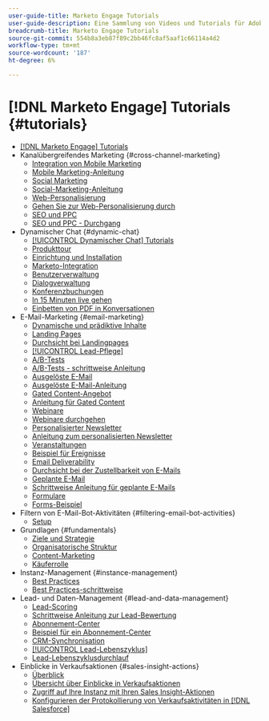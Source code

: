 ```yaml
---
user-guide-title: Marketo Engage Tutorials
user-guide-description: Eine Sammlung von Videos und Tutorials für Adobe Marketo Engage.
breadcrumb-title: Marketo Engage Tutorials
source-git-commit: 554b8a3eb87f89c2bb46fc8af5aaf1c66114a4d2
workflow-type: tm+mt
source-wordcount: '187'
ht-degree: 6%

---
```



# [!DNL Marketo Engage] Tutorials {#tutorials}

+ [[!DNL Marketo Engage] Tutorials](overview.md)
+ Kanalübergreifendes Marketing {#cross-channel-marketing}
   + [Integration von Mobile Marketing](cross-channel-marketing/mobile-marketing-learn.md)
   + [Mobile Marketing-Anleitung](cross-channel-marketing/mobile-marketing-watch.md)
   + [Social Marketing](cross-channel-marketing/social-marketing-learn.md)
   + [Social-Marketing-Anleitung](cross-channel-marketing/social-marketing-watch.md)
   + [Web-Personalisierung](cross-channel-marketing/web-personalization-learn.md)
   + [Gehen Sie zur Web-Personalisierung durch](cross-channel-marketing/web-personalization-watch.md)
   + [SEO und PPC](cross-channel-marketing/seo-and-ppc-learn.md)
   + [SEO und PPC - Durchgang](cross-channel-marketing/seo-and-ppc-watch.md)
+ Dynamischer Chat {#dynamic-chat}
   + [[!UICONTROL Dynamischer Chat] Tutorials](dynamic-chat/dynamic-chat-overview.md)
   + [Produkttour](dynamic-chat/product-tour.md)
   + [Einrichtung und Installation](dynamic-chat/setup.md)
   + [Marketo-Integration](dynamic-chat/marketo-integration.md)
   + [Benutzerverwaltung](dynamic-chat/user-management.md)
   + [Dialogverwaltung](dynamic-chat/dialogue-management.md)
   + [Konferenzbuchungen](dynamic-chat/meeting-booking.md)
   + [In 15 Minuten live gehen](dynamic-chat/go-live-in-15-minutes.md)
   + [Einbetten von PDF in Konversationen](dynamic-chat/document-cloud-integration.md)
+ E-Mail-Marketing {#email-marketing}
   + [Dynamische und prädiktive Inhalte](email-marketing/dynamic-and-predictive-content-learn.md)
   + [Landing Pages ](email-marketing/landing-pages-learn.md)
   + [Durchsicht bei Landingpages](email-marketing/landing-pages-watch.md)
   + [[!UICONTROL Lead-Pflege]](email-marketing/lead-nuturing-learn.md)
   + [A/B-Tests](email-marketing/ab-testing-learn.md)
   + [A/B-Tests - schrittweise Anleitung](email-marketing/ab-testing-watch.md)
   + [Ausgelöste E-Mail](email-marketing/triggered-email-learn.md)
   + [Ausgelöste E-Mail-Anleitung](email-marketing/triggered-email-watch.md)
   + [Gated Content-Angebot](email-marketing/gated-content-offer-learn.md)
   + [Anleitung für Gated Content](email-marketing/gated-content-offer-watch.md)
   + [Webinare](email-marketing/webinar-learn.md)
   + [Webinare durchgehen](email-marketing/webinar-watch.md)
   + [Personalisierter Newsletter](email-marketing/personalized-newsletter-learn.md)
   + [Anleitung zum personalisierten Newsletter](email-marketing/personalized-newsletter-watch.md)
   + [Veranstaltungen](email-marketing/events-learn.md)
   + [Beispiel für Ereignisse](email-marketing/events-watch.md)
   + [Email Deliverability](email-marketing/email-deliverability-learn.md)
   + [Durchsicht bei der Zustellbarkeit von E-Mails](email-marketing/email-deliverability-watch.md)
   + [Geplante E-Mail](email-marketing/scheduled-email-learn.md)
   + [Schrittweise Anleitung für geplante E-Mails](email-marketing/scheduled-email-watch.md)
   + [Formulare](email-marketing/forms-learn.md)
   + [Forms-Beispiel](email-marketing/forms-watch.md)
+ Filtern von E-Mail-Bot-Aktivitäten {#filtering-email-bot-activities}
   + [Setup](filtering-email-bot-activities/setup.md)
+ Grundlagen {#fundamentals}
   + [Ziele und Strategie](fundamentals/goals-and-strategy-learn.md)
   + [Organisatorische Struktur](fundamentals/organizational-structure-learn.md)
   + [Content-Marketing](fundamentals/content-marketing-learn.md)
   + [Käuferrolle](fundamentals/buyer-personas-learn.md)
+ Instanz-Management {#instance-management}
   + [Best Practices](instance-management/best-practice-learn.md)
   + [Best Practices-schrittweise](instance-management/best-practice-watch.md)
+ Lead- und Daten-Management {#lead-and-data-management}
   + [Lead-Scoring](lead-and-data-management/lead-scoring-learn.md)
   + [Schrittweise Anleitung zur Lead-Bewertung](lead-and-data-management/lead-scoring-watch.md)
   + [Abonnement-Center](lead-and-data-management/subscription-center-learn.md)
   + [Beispiel für ein Abonnement-Center](lead-and-data-management/subscription-center-watch.md)
   + [CRM-Synchronisation](lead-and-data-management/crm-sync-learn.md)
   + [[!UICONTROL Lead-Lebenszyklus]](lead-and-data-management/lead-lifecycle-learn.md)
   + [Lead-Lebenszyklusdurchlauf](lead-and-data-management/lead-lifecycle-watch.md)
+ Einblicke in Verkaufsaktionen {#sales-insight-actions}
   + [Überblick](sales-insight-actions/overview.md)
   + [Übersicht über Einblicke in Verkaufsaktionen](sales-insight-actions/sales-insight-actions-overview.md)
   + [Zugriff auf Ihre Instanz mit Ihren Sales Insight-Aktionen](sales-insight-actions/accessing-your-sales-insight-actions-instance.md)
   + [Konfigurieren der Protokollierung von Verkaufsaktivitäten in [!DNL Salesforce]](sales-insight-actions/configure-sales-activity-logging-to-salesforce.md)
